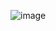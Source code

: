 ![image](https://github.com/GaneshNimmala/RedStore/assets/109240115/2be82ab3-3ab2-48b0-afea-a9b067fa343c)
